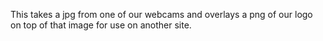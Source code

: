 This takes a jpg from one of our webcams and overlays a png of our logo on top of that image for use on another site.
